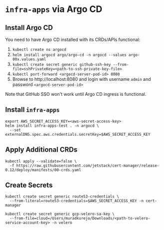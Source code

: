 # `infra-apps` via Argo CD
## Install Argo CD
You need to have Argo CD installed with its CRDs/APIs functional:

1. `kubectl create ns argocd`
1. `helm install argocd argo/argo-cd -n argocd --values argo-00x.values.yaml`
1. `kubectl create secret generic github-ssh-key --from-file=sshPrivateKey=<path-to-ssh-private-key-file>`
1. `kubectl port-forward <argocd-server-pod-id> 8080`
1. Browse to http://localhost:8080 and login with username `admin` and password `<argocd-server-pod-id>`

Note that GitHub SSO won't work until Argo CD ingress is functional.

## Install `infra-apps`
```
export AWS_SECRET_ACCESS_KEY=<aws-secret-access-key>
helm install infra-apps-test . -n argocd \
  --set externalDNS.spec.aws.credentials.secretKey=$AWS_SECRET_ACCESS_KEY
```

## Apply Additional CRDs
```
kubectl apply --validate=false \
  -f https://raw.githubusercontent.com/jetstack/cert-manager/release-0.12/deploy/manifests/00-crds.yaml
```

## Create Secrets
```
kubectl create secret generic route53-credentials \
  --from-literal=route53-credentials=$AWS_SECRET_ACCESS_KEY -n cert-manager

kubectl create secret generic gcp-velero-sa-key \
  --from-file=cloud=/Users/muradkurejo/Downloads/<path-to-velero-service-account-key> -n velero
```